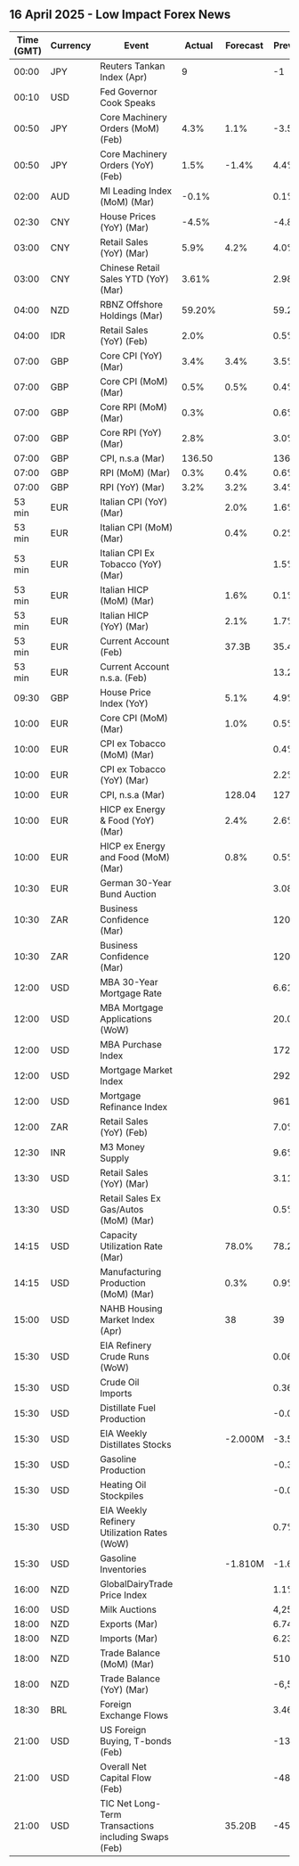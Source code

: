 ## 16 April 2025 - Low Impact Forex News

| Time (GMT) | Currency | Event | Actual | Forecast | Previous |
|------|----------|-------|--------|----------|----------|
| 00:00 | JPY | Reuters Tankan Index (Apr) | 9 |  | -1 |
| 00:10 | USD | Fed Governor Cook Speaks |  |  |  |
| 00:50 | JPY | Core Machinery Orders (MoM) (Feb) | 4.3% | 1.1% | -3.5% |
| 00:50 | JPY | Core Machinery Orders (YoY) (Feb) | 1.5% | -1.4% | 4.4% |
| 02:00 | AUD | MI Leading Index (MoM) (Mar) | -0.1% |  | 0.1% |
| 02:30 | CNY | House Prices (YoY) (Mar) | -4.5% |  | -4.8% |
| 03:00 | CNY | Retail Sales (YoY) (Mar) | 5.9% | 4.2% | 4.0% |
| 03:00 | CNY | Chinese Retail Sales YTD (YoY) (Mar) | 3.61% |  | 2.98% |
| 04:00 | NZD | RBNZ Offshore Holdings (Mar) | 59.20% |  | 59.20% |
| 04:00 | IDR | Retail Sales (YoY) (Feb) | 2.0% |  | 0.5% |
| 07:00 | GBP | Core CPI (YoY) (Mar) | 3.4% | 3.4% | 3.5% |
| 07:00 | GBP | Core CPI (MoM) (Mar) | 0.5% | 0.5% | 0.4% |
| 07:00 | GBP | Core RPI (MoM) (Mar) | 0.3% |  | 0.6% |
| 07:00 | GBP | Core RPI (YoY) (Mar) | 2.8% |  | 3.0% |
| 07:00 | GBP | CPI, n.s.a (Mar) | 136.50 |  | 136.00 |
| 07:00 | GBP | RPI (MoM) (Mar) | 0.3% | 0.4% | 0.6% |
| 07:00 | GBP | RPI (YoY) (Mar) | 3.2% | 3.2% | 3.4% |
| 53 min | EUR | Italian CPI (YoY) (Mar) |  | 2.0% | 1.6% |
| 53 min | EUR | Italian CPI (MoM) (Mar) |  | 0.4% | 0.2% |
| 53 min | EUR | Italian CPI Ex Tobacco (YoY) (Mar) |  |  | 1.5% |
| 53 min | EUR | Italian HICP (MoM) (Mar) |  | 1.6% | 0.1% |
| 53 min | EUR | Italian HICP (YoY) (Mar) |  | 2.1% | 1.7% |
| 53 min | EUR | Current Account (Feb) |  | 37.3B | 35.4B |
| 53 min | EUR | Current Account n.s.a. (Feb) |  |  | 13.2B |
| 09:30 | GBP | House Price Index (YoY) |  | 5.1% | 4.9% |
| 10:00 | EUR | Core CPI (MoM) (Mar) |  | 1.0% | 0.5% |
| 10:00 | EUR | CPI ex Tobacco (MoM) (Mar) |  |  | 0.4% |
| 10:00 | EUR | CPI ex Tobacco (YoY) (Mar) |  |  | 2.2% |
| 10:00 | EUR | CPI, n.s.a (Mar) |  | 128.04 | 127.26 |
| 10:00 | EUR | HICP ex Energy & Food (YoY) (Mar) |  | 2.4% | 2.6% |
| 10:00 | EUR | HICP ex Energy and Food (MoM) (Mar) |  | 0.8% | 0.5% |
| 10:30 | EUR | German 30-Year Bund Auction |  |  | 3.080% |
| 10:30 | ZAR | Business Confidence (Mar) |  |  | 120.0 |
| 10:30 | ZAR | Business Confidence (Mar) |  |  | 120.0 |
| 12:00 | USD | MBA 30-Year Mortgage Rate |  |  | 6.61% |
| 12:00 | USD | MBA Mortgage Applications (WoW) |  |  | 20.0% |
| 12:00 | USD | MBA Purchase Index |  |  | 172.7 |
| 12:00 | USD | Mortgage Market Index |  |  | 292.3 |
| 12:00 | USD | Mortgage Refinance Index |  |  | 961.4 |
| 12:00 | ZAR | Retail Sales (YoY) (Feb) |  |  | 7.0% |
| 12:30 | INR | M3 Money Supply |  |  | 9.6% |
| 13:30 | USD | Retail Sales (YoY) (Mar) |  |  | 3.11% |
| 13:30 | USD | Retail Sales Ex Gas/Autos (MoM) (Mar) |  |  | 0.5% |
| 14:15 | USD | Capacity Utilization Rate (Mar) |  | 78.0% | 78.2% |
| 14:15 | USD | Manufacturing Production (MoM) (Mar) |  | 0.3% | 0.9% |
| 15:00 | USD | NAHB Housing Market Index (Apr) |  | 38 | 39 |
| 15:30 | USD | EIA Refinery Crude Runs (WoW) |  |  | 0.069M |
| 15:30 | USD | Crude Oil Imports |  |  | 0.360M |
| 15:30 | USD | Distillate Fuel Production |  |  | -0.019M |
| 15:30 | USD | EIA Weekly Distillates Stocks |  | -2.000M | -3.544M |
| 15:30 | USD | Gasoline Production |  |  | -0.338M |
| 15:30 | USD | Heating Oil Stockpiles |  |  | -0.020M |
| 15:30 | USD | EIA Weekly Refinery Utilization Rates (WoW) |  |  | 0.7% |
| 15:30 | USD | Gasoline Inventories |  | -1.810M | -1.600M |
| 16:00 | NZD | GlobalDairyTrade Price Index |  |  | 1.1% |
| 16:00 | USD | Milk Auctions |  |  | 4,250.0 |
| 18:00 | NZD | Exports (Mar) |  |  | 6.74B |
| 18:00 | NZD | Imports (Mar) |  |  | 6.23B |
| 18:00 | NZD | Trade Balance (MoM) (Mar) |  |  | 510M |
| 18:00 | NZD | Trade Balance (YoY) (Mar) |  |  | -6,510M |
| 18:30 | BRL | Foreign Exchange Flows |  |  | 3.467B |
| 21:00 | USD | US Foreign Buying, T-bonds (Feb) |  |  | -13.30B |
| 21:00 | USD | Overall Net Capital Flow (Feb) |  |  | -48.80B |
| 21:00 | USD | TIC Net Long-Term Transactions including Swaps (Feb) |  | 35.20B | -45.20B |
